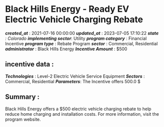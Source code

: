 # Black Hills Energy - Ready EV Electric Vehicle Charging Rebate 
 ***created_at*** : 2021-07-16 00:00:00 
 ***updated_at*** : 2023-07-05 17:10:22 
 ***state** : Colorado 
 **implementing sector***: Utility 
 ***program category*** : Financial Incentive 
 ***program type*** : Rebate Program 
 ***sector*** : Commercial, Residential 
 ***administrator*** : Black Hills Energy 
 ***Incentive Amount*** : $500

 
 ## incentive data : 
 ***Technologies*** : Level-2 Electric Vehicle Service Equipment 
 ***Sectors*** : Commercial, Residential 
 ***Parameters***: The Incentive offers 500.0 $ 
 
 ## Summary : 
 Black Hills Energy offers a $500 electric vehicle charging rebate to help
reduce home charging and installation costs. For more information, visit the
program website.

 
 